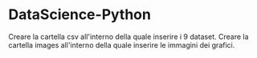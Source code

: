 # DataScience-Python
Creare la cartella csv all'interno della quale inserire i 9 dataset.
Creare la cartella images all'interno della quale inserire le immagini dei grafici.
